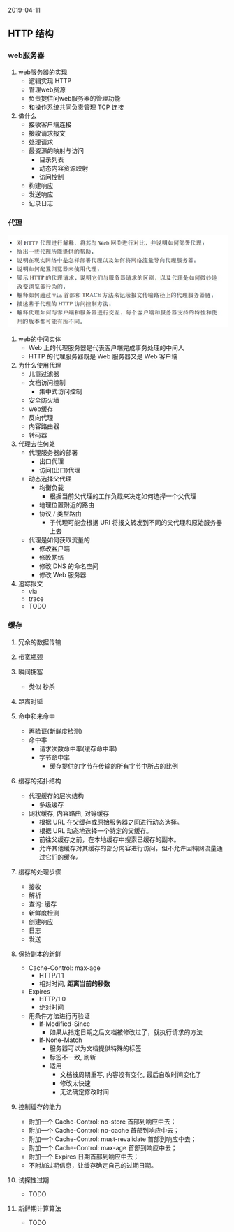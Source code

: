 2019-04-11

## HTTP 结构

### web服务器
1. web服务器的实现
    - 逻辑实现 HTTP
    - 管理web资源
    - 负责提供问web服务器的管理功能
    - 和操作系统共同负责管理 TCP 连接
2. 做什么
    - 接收客户端连接
    - 接收请求报文
    - 处理请求
    - 最资源的映射与访问 
        - 目录列表
        - 动态内容资源映射
        - 访问控制
    - 构建响应
    - 发送响应
    - 记录日志

### 代理
![](1.jpg)

1. web的中间实体
    - Web 上的代理服务器是代表客户端完成事务处理的中间人
    - HTTP 的代理服务器既是 Web 服务器又是 Web 客户端 
2. 为什么使用代理
    - 儿童过滤器
    - 文档访问控制
        - 集中式访问控制
    - 安全防火墙
    - web缓存
    - 反向代理
    - 内容路由器
    - 转码器
3. 代理去往何处
    - 代理服务器的部署
        - 出口代理
        - 访问(出口)代理
    - 动态选择父代理
        - 均衡负载
            - 根据当前父代理的工作负载来决定如何选择一个父代理
        - 地理位置附近的路由
        - 协议 / 类型路由
            - 子代理可能会根据 URI 将报文转发到不同的父代理和原始服务器上去
    - 代理是如何获取流量的
        - 修改客户端
        - 修改网络
        - 修改 DNS 的命名空间
        - 修改 Web 服务器 
4. 追踪报文
    - via
    - trace
    - TODO
    
### 缓存
1. 冗余的数据传输
2. 带宽瓶颈
3. 瞬间拥塞
    - 类似 秒杀
4. 距离时延
5. 命中和未命中
    - 再验证(新鲜度检测)
    - 命中率
        - 请求次数命中率(缓存命中率)
        - 字节命中率
            - 缓存提供的字节在传输的所有字节中所占的比例
6. 缓存的拓扑结构
    - 代理缓存的层次结构
        - 多级缓存
    - 网状缓存, 内容路由, 对等缓存
        - 根据 URL 在父缓存或原始服务器之间进行动态选择。
        - 根据 URL 动态地选择一个特定的父缓存。
        - 前往父缓存之前，在本地缓存中搜索已缓存的副本。
        - 允许其他缓存对其缓存的部分内容进行访问，但不允许因特网流量通过它们的缓存。
1. 缓存的处理步骤
    - 接收
    - 解析
    - 查询: 缓存
    - 新鲜度检测
    - 创建响应
    - 日志
    - 发送
        
1. 保持副本的新鲜
    - Cache-Control: max-age
        - HTTP/1.1
        - 相对时间, **距离当前的秒数**
    - Expires
        - HTTP/1.0
        - 绝对时间
    - 用条件方法进行再验证
        - If-Modified-Since
            - 如果从指定日期之后文档被修改过了，就执行请求的方法
        - If-None-Match
            - 服务器可以为文档提供特殊的标签
            - 标签不一致, 刷新
            - 适用
                - 文档被周期重写, 内容没有变化, 最后自改时间变化了
                - 修改太快速
                - 无法确定修改时间
1. 控制缓存的能力
    - 附加一个 Cache-Control: no-store 首部到响应中去；
    - 附加一个 Cache-Control: no-cache 首部到响应中去；
    - 附加一个 Cache-Control: must-revalidate 首部到响应中去；
    - 附加一个 Cache-Control: max-age 首部到响应中去；
    - 附加一个 Expires 日期首部到响应中去；
    - 不附加过期信息，让缓存确定自己的过期日期。

1. 试探性过期
    - TODO 
1. 新鲜期计算算法
    - TODO